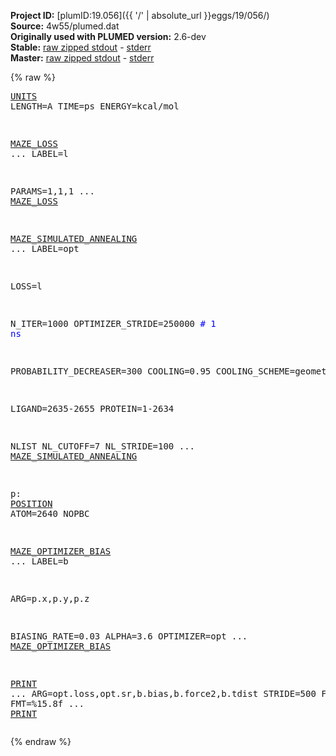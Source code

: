 **Project ID:** [plumID:19.056]({{ '/' | absolute_url }}eggs/19/056/)  
**Source:** 4w55/plumed.dat  
**Originally used with PLUMED version:** 2.6-dev  
**Stable:** [raw zipped stdout](plumed.dat.plumed.stdout.txt.zip) - [stderr](plumed.dat.plumed.stderr)  
**Master:** [raw zipped stdout](plumed.dat.plumed_master.stdout.txt.zip) - [stderr](plumed.dat.plumed_master.stderr)  

{% raw %}<pre>
<a href="https://plumed.github.io/doc-master/user-doc/html/_u_n_i_t_s.html">UNITS</a> LENGTH=A TIME=ps ENERGY=kcal/mol

<a href="https://plumed.github.io/doc-master/user-doc/html/_m_a_z_e__l_o_s_s.html">MAZE_LOSS</a> ...
  LABEL=l

  PARAMS=1,1,1
... <a href="https://plumed.github.io/doc-master/user-doc/html/_m_a_z_e__l_o_s_s.html">MAZE_LOSS</a>

<a href="https://plumed.github.io/doc-master/user-doc/html/_m_a_z_e__s_i_m_u_l_a_t_e_d__a_n_n_e_a_l_i_n_g.html">MAZE_SIMULATED_ANNEALING</a> ...
  LABEL=opt
  
  LOSS=l
  
  N_ITER=1000
  OPTIMIZER_STRIDE=250000 <span style="color:blue"># 1 ns</span>

  PROBABILITY_DECREASER=300
  COOLING=0.95
  COOLING_SCHEME=geometric  
   
  LIGAND=2635-2655
  PROTEIN=1-2634

  NLIST
  NL_CUTOFF=7
  NL_STRIDE=100
... <a href="https://plumed.github.io/doc-master/user-doc/html/_m_a_z_e__s_i_m_u_l_a_t_e_d__a_n_n_e_a_l_i_n_g.html">MAZE_SIMULATED_ANNEALING</a>

p: <a href="https://plumed.github.io/doc-master/user-doc/html/_p_o_s_i_t_i_o_n.html">POSITION</a> ATOM=2640 NOPBC

<a href="https://plumed.github.io/doc-master/user-doc/html/_m_a_z_e__o_p_t_i_m_i_z_e_r__b_i_a_s.html">MAZE_OPTIMIZER_BIAS</a> ...
  LABEL=b  

  ARG=p.x,p.y,p.z

  BIASING_RATE=0.03
  ALPHA=3.6
  OPTIMIZER=opt
... <a href="https://plumed.github.io/doc-master/user-doc/html/_m_a_z_e__o_p_t_i_m_i_z_e_r__b_i_a_s.html">MAZE_OPTIMIZER_BIAS</a>

<a href="https://plumed.github.io/doc-master/user-doc/html/_p_r_i_n_t.html">PRINT</a> ...
  ARG=opt.loss,opt.sr,b.bias,b.force2,b.tdist
  STRIDE=500
  FILE=colvar
  FMT=%15.8f 
... <a href="https://plumed.github.io/doc-master/user-doc/html/_p_r_i_n_t.html">PRINT</a>
</pre>{% endraw %}
